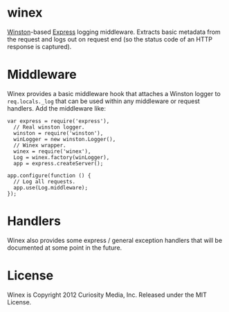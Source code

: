 winex
=====

[Winston][winston]-based [Express][express] logging middleware. Extracts
basic metadata from the request and logs out on request end (so the status
code of an HTTP response is captured).

[winston]: https://github.com/flatiron/winston
[express]: http://expressjs.com

Middleware
==========
Winex provides a basic middleware hook that attaches a Winston logger to
`req.locals._log` that can be used within any middleware or request handlers.
Add the middleware like:

    var express = require('express'),
      // Real winston logger.
      winston = require('winston'),
      winLogger = new winston.Logger(),
      // Winex wrapper.
      winex = require('winex'),
      Log = winex.factory(winLogger),
      app = express.createServer();

    app.configure(function () {
      // Log all requests.
      app.use(Log.middleware);
    });

Handlers
========
Winex also provides some express / general exception handlers that will be
documented at some point in the future.

License
=======
Winex is Copyright 2012 Curiosity Media, Inc. Released under the MIT License.

